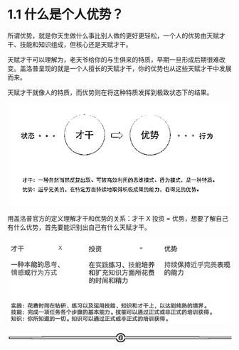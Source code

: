 # 1.1 什么是个人优势？

所谓优势，就是你天生做什么事比别人做的更好更轻松，一个人的优势由天赋才干、技能和知识组成，但核心还是天赋才干。

天赋才干可以理解为，老天爷给你的与生俱来的特质，早期一旦形成后期很难改变。盖洛普呈现的就是一个人擅长的天赋才干，你的优势也从这些天赋才干中发展而来。

天赋才干就像人的特质，而优势则在将这种特质发挥到极致状态下的结果。

![](img/051fa6219eb230876d2d765ae37f9b81.png)

用盖洛普官方的定义理解才干和优势的关系：才干 X 投资 = 优势，想要了解自己有什么优势，首先要能识别出自己有什么天赋才干。

![](img/f46c36d349802abab1c83af397f3ef20.png)

![](img/6c7de331872a8117bb5e80b7aec8953a.png)